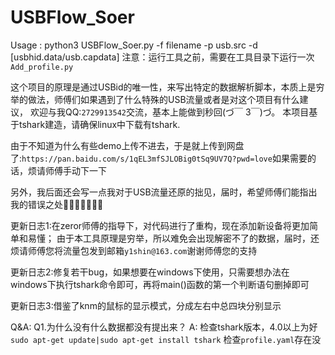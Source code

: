 # USBFlow_Soer
Usage : python3 USBFlow_Soer.py -f filename -p usb.src -d [usbhid.data/usb.capdata]
注意：运行工具之前，需要在工具目录下运行一次`Add_profile.py`

  这个项目的原理是通过USBid的唯一性，来写出特定的数据解析脚本，本质上是穷举的做法，师傅们如果遇到了什么特殊的USB流量或者是对这个项目有什么建议，
  欢迎与我QQ:`2729913542`交流，基本上能做到秒回(づ￣ 3￣)づ。
  本项目基于tshark建造，请确保linux中下载有tshark.

  由于不知道为什么有些demo上传不进去，于是就上传到网盘了:`https://pan.baidu.com/s/1qEL3mfSJLOBig0tSq9UV7Q?pwd=love`如果需要的话，烦请师傅手动下一下

  另外，我后面还会写一点我对于USB流量还原的拙见，届时，希望师傅们能指出我的错误之处🤞🤞🤞🤞🤞🤞🤞

  更新日志1:在zeror师傅的指导下，对代码进行了重构，现在添加新设备将更加简单和易懂；
  由于本工具原理是穷举，所以难免会出现解密不了的数据，届时，还烦请师傅您将流量包发到邮箱`y1shin@163.com`谢谢师傅您的支持

  更新日志2:修复若干bug，如果想要在windows下使用，只需要想办法在windows下执行tshark命令即可，再将main()函数的第一个判断语句删掉即可

  更新日志3:借鉴了knm的鼠标的显示模式，分成左右中总四块分别显示

Q&A:
  Q1.为什么没有什么数据都没有提出来？
    A: 检查tshark版本，4.0以上为好 `sudo apt-get update|sudo apt-get install tshark` 
        检查`profile.yaml`存在没
